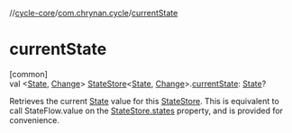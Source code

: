 //[cycle-core](../../index.md)/[com.chrynan.cycle](index.md)/[currentState](current-state.md)

# currentState

[common]\
val &lt;[State](current-state.md), [Change](current-state.md)&gt; [StateStore](-state-store/index.md)&lt;[State](current-state.md), [Change](current-state.md)&gt;.[currentState](current-state.md): [State](current-state.md)?

Retrieves the current [State](current-state.md) value for this [StateStore](-state-store/index.md). This is equivalent to call StateFlow.value on the [StateStore.states](-state-store/states.md) property, and is provided for convenience.
